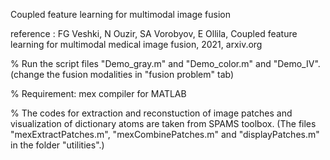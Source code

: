 Coupled feature learning for multimodal image fusion

reference : FG Veshki, N Ouzir, SA Vorobyov, E Ollila, Coupled feature learning for multimodal medical image fusion, 2021, arxiv.org

%
Run the script files "Demo_gray.m" and "Demo_color.m" and "Demo_IV".
(change the fusion modalities in "fusion problem" tab)

%
Requirement: mex compiler for MATLAB

%
The codes for extraction and reconstuction of image patches and visualization of dictionary atoms are taken from SPAMS toolbox. 
(The files "mexExtractPatches.m", "mexCombinePatches.m" and "displayPatches.m" in the folder "utilities".)

